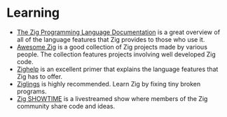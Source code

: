 # Learning

- [The Zig Programming Language Documentation][documentation] is a great overview of all of the language features that Zig provides to those who use it.
- [Awesome Zig][awesome-zig] is a good collection of Zig projects made by various people.
  The collection features projects involving well developed Zig code.
- [Zighelp][zighelp] is an excellent primer that explains the language features that Zig has to offer.
- [Ziglings][ziglings] is highly recommended.
  Learn Zig by fixing tiny broken programs.
- [Zig SHOWTIME][zig-showtime] is a livestreamed show where members of the Zig community share code and ideas.

[awesome-zig]: https://github.com/catdevnull/awesome-zig
[documentation]: https://ziglang.org/documentation/master/
[zighelp]: https://zighelp.org/
[zig-showtime]: https://zig.show/
[ziglings]: https://github.com/ratfactor/ziglings
